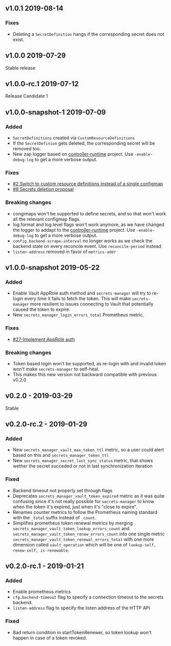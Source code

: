 ## v1.0.1 2019-08-14
### Fixes
- Deleting a `SecretDefinition` hangs if the corresponding secret does not exist.

## v1.0.0 2019-07-29
Stable release

## v1.0.0-rc.1 2019-07-12
Release Candidate 1
## v1.0.0-snapshot-1 2019-07-09

### Added
- `SecretDefinitions` created via `CustomResourceDefinitions`
- If the `SecretDefinion` gets deleted, the corresponding secret will be removed too.
- New zap logger based on [controller-runtime](https://github.com/kubernetes-sigs/controller-runtime) project. Use `-enable-debug-log` to get a more verbose output.
### Fixes
- [#2 Switch to custom resource definitions instead of a single configmap](https://github.com/tuenti/secrets-manager/issues/2)
- [#8 Secrets deletion proposal](https://github.com/tuenti/secrets-manager/issues/8)

### Breaking changes
- congimaps won't be supported to define secrets, and so that won't work all the relevant configmap flags.
- log.format and log.level flags won't work anymore, as we have changed the logger to addapt to the [controller-runtime](https://github.com/kubernetes-sigs/controller-runtime) project. Use `-enable-debug-log` to get a more verbose output.
- `config.backend-scrape-interval` no longer works as we check the backend state on every reconcile event. Use `reconcile-period` instead
- `listen-address` removed in favor of `metrics-addr`

## v1.0.0-snapshot 2019-05-22

### Added
- Enable Vault AppRole auth method and `secrets-manager` will try to re-login every time it fails to fetch the token. This will make `secrets-manager` more resilient to issues connecting to Vault that potentially caused the token to expire.
- New `secrets_manager_login_errors_total` Prometheus metric.

### Fixes
- [#27-Implement AppRole auth](https://github.com/tuenti/secrets-manager/issues/27)

### Breaking changes
- Token based login won't be supported, as re-login with and invalid token won't make `secrets-manager` to self-heal.
- This makes this new version not backward compatible with previous v0.2.0

## v0.2.0 - 2019-03-29

Stable
## v0.2.0-rc.2 - 2019-01-29

### Added
- New `secrets_manager_vault_max_token_ttl` metric, so a user could alert based on this and `secrets_manager_token_ttl`
- New `secrets_manager_secret_last_sync_status` metric, that shows wether the secret succeded or not in last synchronization iteration

### Fixed
- Backend timeout not properly set through flags
- Deprecates `secrets_manager_vault_token_expired` metric as it was quite confusing since it's not really possible for `secrets-manager` to know when the token it's expired, just when it's "close to expire".
- Renames counter metrics to follow the Prometheus naming standard with the `_total` suffix instead of `_count`.
- Simplifies prometheus token renewal metrics by merging `secrets_manager_vault_token_lookup_errors_count` and `secrets_manager_vault_token_renew_errors_count` into one single metric `secrets_manager_vault_token_renewal_errors_total` with one more dimension called `vault_operation` which will be one of `lookup-self, renew-self, is-renewable`.

## v0.2.0-rc.1 - 2019-01-21

### Added
- Enable prometheus metrics
- `cfg.backend-timeout` flag to specify a connection timeout to the secrets backend.
- `listen-address` flag to specify the listen address of the HTTP API

### Fixed
- Bad return condition in startTokenRenewer, so token lookup won't
  happen in case of a token revoked.
